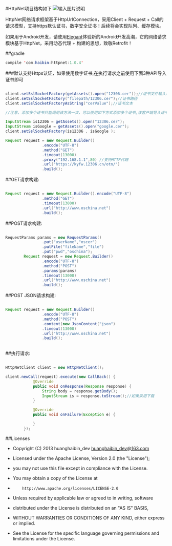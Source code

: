 #HttpNet项目结构如下
![输入图片说明](http://git.oschina.net/uploads/images/2016/0919/132807_3e935005_494015.png "在这里输入图片标题")

HttpNet网络请求框架基于HttpUrlConnection，采用Client + Request + Call的请求模型，支持https默认证书，数字安全证书！后续将会实现队列、缓存模块。

如果用于Android开发，请使用[Elegant](http://git.oschina.net/huanghaibin_dev/Elegant)体验新的Android开发高潮，它的网络请求模块基于HttpNet，采用动态代理 + 构建的思想，致敬Retrofit！

##gradle

```java
compile 'com.haibin:httpnet:1.0.4'
```

###默认支持Https认证，如果使用数字证书,在执行请求之前使用下面3种API导入证书即可

```java

client.setSslSocketFactory(getAssets().open("12306.cer"));//证书文件输入流
client.setSslSocketFactory("filepath/12306.cer");//证书路径
client.setSslSocketFactoryAsString("cerValue");//证书文本

//注意，添加多个证书只能调用该方法一次，可以使用如下方式添加多个证书,该客户端导入证书之后将不能访问其它没有导入https的链接，可以重新创建一个HttpNetClient即可

InputStream is12306 = getAssets().open("12306.cer");
InputStream isGoogle = getAssets().open("google.cer");
client.setSslSocketFactory(is12306 , isGoogle );

Request request = new Request.Builder()
                .encode("UTF-8")
                .method("GET")
                .timeout(13000)
                .proxy("192.168.1.1",80) //支持HTTP代理
                .url("https://kyfw.12306.cn/otn/")
                .build();
```


##GET请求构建:
```java

Request request = new Request.Builder().encode("UTF-8")
                .method("GET")
                .timeout(13000)
                .url("http://www.oschina.net")
                .build();
```

##POST请求构建:
```java

RequestParams params = new RequestParams()
                .put("userName","oscer")
                .putFile("fileName","file")
                .put("pwd","oschina");
        Request request = new Request.Builder()
                .encode("UTF-8")
                .method("POST")
                .params(params)
                .timeout(13000)
                .url("http://www.oschina.net")
                .build();
```

##POST JSON请求构建:
```java

Request request = new Request.Builder()
                .encode("UTF-8")
                .method("POST")
                .content(new JsonContent("json")
                .timeout(13000)
                .url("http://www.oschina.net")
                .build();
       
```

##执行请求:
```java

HttpNetClient client = new HttpNetClient();

client.newCall(request).execute(new CallBack() {
            @Override
            public void onResponse(Response response) {
                String body = response.getBody();
                InputStream is = response.toStream();//如果采用下载
            }

            @Override
            public void onFailure(Exception e) {

            }
        });
```

##Licenses
- Copyright (C) 2013 huanghaibin_dev <huanghaibin_dev@163.com>
 
- Licensed under the Apache License, Version 2.0 (the "License");
- you may not use this file except in compliance with the License.
- You may obtain a copy of the License at
 
-         http://www.apache.org/licenses/LICENSE-2.0
 
- Unless required by applicable law or agreed to in writing, software
- distributed under the License is distributed on an "AS IS" BASIS,
- WITHOUT WARRANTIES OR CONDITIONS OF ANY KIND, either express or implied.
- See the License for the specific language governing permissions and
  limitations under the License.
 